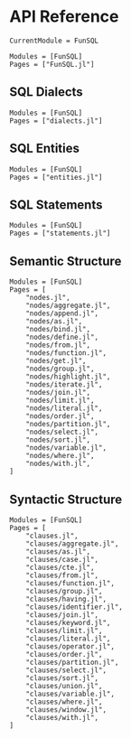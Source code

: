 # API Reference

```@meta
CurrentModule = FunSQL
```

```@autodocs
Modules = [FunSQL]
Pages = ["FunSQL.jl"]
```


## SQL Dialects

```@autodocs
Modules = [FunSQL]
Pages = ["dialects.jl"]
```

## SQL Entities

```@autodocs
Modules = [FunSQL]
Pages = ["entities.jl"]
```


## SQL Statements

```@autodocs
Modules = [FunSQL]
Pages = ["statements.jl"]
```


## Semantic Structure

```@autodocs
Modules = [FunSQL]
Pages = [
    "nodes.jl",
    "nodes/aggregate.jl",
    "nodes/append.jl",
    "nodes/as.jl",
    "nodes/bind.jl",
    "nodes/define.jl",
    "nodes/from.jl",
    "nodes/function.jl",
    "nodes/get.jl",
    "nodes/group.jl",
    "nodes/highlight.jl",
    "nodes/iterate.jl",
    "nodes/join.jl",
    "nodes/limit.jl",
    "nodes/literal.jl",
    "nodes/order.jl",
    "nodes/partition.jl",
    "nodes/select.jl",
    "nodes/sort.jl",
    "nodes/variable.jl",
    "nodes/where.jl",
    "nodes/with.jl",
]
```


## Syntactic Structure

```@autodocs
Modules = [FunSQL]
Pages = [
    "clauses.jl",
    "clauses/aggregate.jl",
    "clauses/as.jl",
    "clauses/case.jl",
    "clauses/cte.jl",
    "clauses/from.jl",
    "clauses/function.jl",
    "clauses/group.jl",
    "clauses/having.jl",
    "clauses/identifier.jl",
    "clauses/join.jl",
    "clauses/keyword.jl",
    "clauses/limit.jl",
    "clauses/literal.jl",
    "clauses/operator.jl",
    "clauses/order.jl",
    "clauses/partition.jl",
    "clauses/select.jl",
    "clauses/sort.jl",
    "clauses/union.jl",
    "clauses/variable.jl",
    "clauses/where.jl",
    "clauses/window.jl",
    "clauses/with.jl",
]
```

